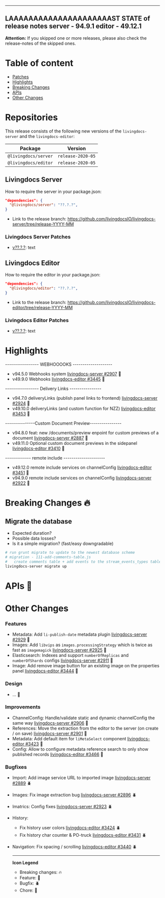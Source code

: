 ------------------------------------------------------------------
LAAAAAAAAAAAAAAAAAAAAAST STATE of release notes
server - 94.9.1
editor - 49.12.1
------------------------------------------------------------------

**Attention:** If you skipped one or more releases, please also check the release-notes of the skipped ones.

# Table of content
- [Patches](#repositories)
- [Highlights](#highlights)
- [Breaking Changes](#breaking-changes-fire)
- [APIs](#apis-gift)
- [Other Changes](#other-changes)

# Repositories

This release consists of the following new versions of the `livingdocs-server` and the `livingdocs-editor`:

Package | Version
--- | ---
`@livingdocs/server` | `release-2020-05`
`@livingdocs/editor` | `release-2020-05`

## Livingdocs Server
How to require the server in your package.json:
```json
"dependencies": {
  "@livingdocs/server": "??.?.?",
}
```

- Link to the release branch:
  https://github.com/livingdocsIO/livingdocs-server/tree/release-YYYY-MM

### Livingdocs Server Patches
- [v??.?.?](https://github.com/livingdocsIO/livingdocs-server/releases/tag/v??.?.?): text



## Livingdocs Editor
How to require the editor in your package.json:
```json
"dependencies": {
  "@livingdocs/editor": "??.?.?",
}
```

- Link to the release branch:
  https://github.com/livingdocsIO/livingdocs-editor/tree/release-YYYY-MM

### Livingdocs Editor Patches
- [v??.?.?](https://github.com/livingdocsIO/livingdocs-editor/releases/tag/v??.?.?): text



# Highlights

----------------- WEBHOOOOKS --------------------
* v94.5.0 Webhooks system [livingdocs-server #2907](https://github.com/livingdocsIO/livingdocs-server/pull/2907) :gift:
* v49.9.0 Webhooks [livingdocs-editor #3445](https://github.com/livingdocsIO/livingdocs-editor/pull/3445) :gift:


----------------- Delivery Links ----------------
* v94.7.0 deliveryLinks (publish panel links to frontend) [livingdocs-server #2924](https://github.com/livingdocsIO/livingdocs-server/pull/2924) :gift:
* v49.10.0 deliveryLinks (and custom function for NZZ) [livingdocs-editor #3453](https://github.com/livingdocsIO/livingdocs-editor/pull/3453) :gift:

---------------Custom Document Preview----------------
* v94.8.0 feat: new /documents/preview enpoint for custom previews of a document [livingdocs-server #2887](https://github.com/livingdocsIO/livingdocs-server/pull/2887) :gift:
* v49.11.0 Optional custom document previews in the sidepanel [livingdocs-editor #3410](https://github.com/livingdocsIO/livingdocs-editor/pull/3410) :gift:

------------- remote include ---------------------
* v49.12.0 remote include services on channelConfig  [livingdocs-editor #3451](https://github.com/livingdocsIO/livingdocs-editor/pull/3451) :gift:
* v94.9.0 remote include services on channelConfig [livingdocs-server #2922](https://github.com/livingdocsIO/livingdocs-server/pull/2922) :gift:





# Breaking Changes :fire:

## Migrate the database

- Expected duration?
- Possible data losses?
- Is it a simple migration? (fast/easy downgradable)

```sh
# run grunt migrate to update to the newest database scheme
# migration - 111-add-comments-table.js
#   create comments table + add events to the stream_events_types table
livingdocs-server migrate up
```


# APIs :gift:


# Other Changes

### Features

* Metadata: Add `li-publish-date` metadata plugin [livingdocs-server #2929](https://github.com/livingdocsIO/livingdocs-server/pull/2929) :gift:
* Images: Add `libvips` as `images.processingStrategy` which is twice as fast as `imagemagick` [livingdocs-server #2925](https://github.com/livingdocsIO/livingdocs-server/pull/2925) :gift:
* Elasticsearch: Indexes and support `numberOfReplicas` and `numberOfShards` configs [livingdocs-server #2911](https://github.com/livingdocsIO/livingdocs-server/pull/2911) :gift:
* Image: Add remove image button for an existing image on the properties panel [livingdocs-editor #3444](https://github.com/livingdocsIO/livingdocs-editor/pull/3444) :gift:

### Design

* ... :gift:

### Improvements

* ChannelConfig: Handle/validate static and dynamic channelConfig the same way [livingdocs-server #2906](https://github.com/livingdocsIO/livingdocs-server/pull/2906) :gift:
* References: Move the extraction from the editor to the server (on create / on save) [livingdocs-server #2901](https://github.com/livingdocsIO/livingdocs-server/pull/2901) :gift:
* Metadata: Add default item for `liMetaSelect` component [livingdocs-editor #3423](https://github.com/livingdocsIO/livingdocs-editor/pull/3423) :gift:
* Config: Allow to configure metadata reference search to only show published records [livingdocs-editor #3466](https://github.com/livingdocsIO/livingdocs-editor/pull/3466) :gift:

### Bugfixes

* Import: Add image service URL to imported image [livingdocs-server #2889](https://github.com/livingdocsIO/livingdocs-server/pull/2889) :beetle:
* Images: Fix image extraction bug [livingdocs-server #2896](https://github.com/livingdocsIO/livingdocs-server/pull/2896) :beetle:
* Imatrics: Config fixes [livingdocs-server #2923](https://github.com/livingdocsIO/livingdocs-server/pull/2923) :beetle:
* History: 
  * Fix history user colors [livingdocs-editor #3424](https://github.com/livingdocsIO/livingdocs-editor/pull/3424) :beetle:
  * Fix history char counter & PO-truck [livingdocs-editor #3431](https://github.com/livingdocsIO/livingdocs-editor/pull/3431) :beetle:
* Navigation: Fix spacing / scrolling [livingdocs-editor #3440](https://github.com/livingdocsIO/livingdocs-editor/pull/3440) :beetle:


  ---
  **Icon Legend**
  * Breaking changes: :fire:
  * Feature: :gift:
  * Bugfix: :beetle:
  * Chore: :wrench:
